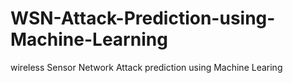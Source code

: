 # WSN-Attack-Prediction-using-Machine-Learning
wireless Sensor Network Attack prediction using Machine Learing

